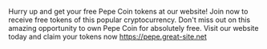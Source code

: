 Hurry up and get your free Pepe Coin tokens at our website! Join now to receive free tokens of this popular cryptocurrency. Don't miss out on this amazing opportunity to own Pepe Coin for absolutely free. Visit our website today and claim your tokens now
https://pepe.great-site.net 
